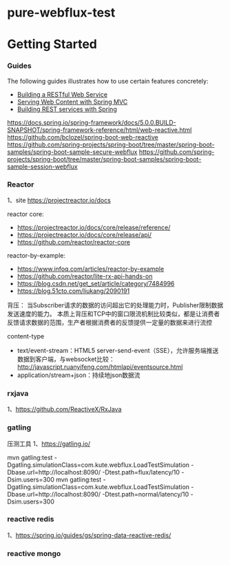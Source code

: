 # pure-webflux-test


# Getting Started

### Guides
The following guides illustrates how to use certain features concretely:

* [Building a RESTful Web Service](https://spring.io/guides/gs/rest-service/)
* [Serving Web Content with Spring MVC](https://spring.io/guides/gs/serving-web-content/)
* [Building REST services with Spring](https://spring.io/guides/tutorials/bookmarks/)

https://docs.spring.io/spring-framework/docs/5.0.0.BUILD-SNAPSHOT/spring-framework-reference/html/web-reactive.html
https://github.com/bclozel/spring-boot-web-reactive
https://github.com/spring-projects/spring-boot/tree/master/spring-boot-samples/spring-boot-sample-secure-webflux
https://github.com/spring-projects/spring-boot/tree/master/spring-boot-samples/spring-boot-sample-session-webflux


### Reactor

1、site
https://projectreactor.io/docs

reactor core:
- https://projectreactor.io/docs/core/release/reference/
- https://projectreactor.io/docs/core/release/api/
- https://github.com/reactor/reactor-core

reactor-by-example:

- https://www.infoq.com/articles/reactor-by-example
- https://github.com/reactor/lite-rx-api-hands-on
- https://blog.csdn.net/get_set/article/category/7484996
- https://blog.51cto.com/liukang/2090191

背压： 当Subscriber请求的数据的访问超出它的处理能力时，Publisher限制数据发送速度的能力。
本质上背压和TCP中的窗口限流机制比较类似，都是让消费者反馈请求数据的范围，生产者根据消费者的反馈提供一定量的数据来进行流控

content-type

- text/event-stream：HTML5 server-send-event（SSE），允许服务端推送数据到客户端，与websocket比较：http://javascript.ruanyifeng.com/htmlapi/eventsource.html
- application/stream+json：持续地json数据流


### rxjava

1、https://github.com/ReactiveX/RxJava


### gatling

压测工具
1、https://gatling.io/

mvn gatling:test -Dgatling.simulationClass=com.kute.webflux.LoadTestSimulation -Dbase.url=http://localhost:8090/ -Dtest.path=flux/latency/10 -Dsim.users=300
mvn gatling:test -Dgatling.simulationClass=com.kute.webflux.LoadTestSimulation -Dbase.url=http://localhost:8090/ -Dtest.path=normal/latency/10 -Dsim.users=300

### reactive redis

1、https://spring.io/guides/gs/spring-data-reactive-redis/


### reactive mongo
